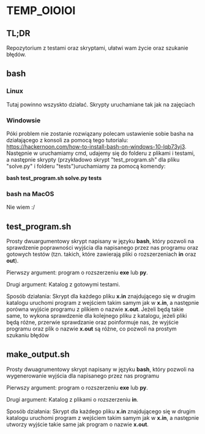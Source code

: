 # TEMP_OIOIOI
## TL;DR
Repozytorium z testami oraz skryptami, ułatwi wam życie oraz szukanie błędów.

## bash
### Linux
Tutaj powinno wszyskto działać. Skrypty uruchamiane tak jak na zajęciach

### Windowsie
Póki problem nie zostanie rozwiązany polecam ustawienie sobie basha na działającego z konsoli
za pomocą tego tutorialu: https://hackernoon.com/how-to-install-bash-on-windows-10-lqb73yj3.
Następnie w uruchamiamy cmd, udajemy się do folderu z plikami i testami, a następnie skrypty 
(przykładowo skrypt "test_program.sh" dla pliku "solve.py" i folderu "tests")uruchamiamy za 
pomocą komendy:

**bash test_program.sh solve.py tests**

### bash na MacOS
Nie wiem :/

## test_program.sh
Prosty dwuargumentowy skrypt napisany w języku **bash**, który pozwoli na sprawdzenie
poprawności wyjścia dla napisanego przez nas programu oraz gotowych testów (tzn. takich,
które zawierają pliki o rozszerzeniach **in** oraz **out**).

Pierwszy argument: program o rozszerzeniu **exe** lub **py**.

Drugi argument: Katalog z gotowymi testami.

Sposób działania: Skrypt dla każdego pliku **x.in** znajdującego się w drugim katalogu
uruchomi program z wejściem takim samym jak w **x.in**, a następnie porówna wyjście
programu z plikiem o nazwie **x.out**. Jeżeli będą takie same, to wykona sprawdzenie dla
kolejnego pliku z katalogu, jeżeli pliki będą różne, przerwie sprawdzanie oraz poinformuje
nas, że wyjście programu oraz plik o nazwie **x.out** są różne, co pozwoli na prostym szukaniu
błędów
  
## make_output.sh
Prosty dwuagrumentowy skrypt napisany w języku **bash**, który pozwoli na wygenerowanie 
wyjścia dla napisanego przez nas programu

Pierwszy argument: program o rozszerzeniu **exe** lub **py**.

Drugi argument: Katalog z plikami o rozszerzeniu **in**.

Sposób działania: Skrypt dla każdego pliku **x.in** znajdującego się w drugim katalogu 
uruchomi program z wejściem takim samym jak w **x.in**, a następnie utworzy wyjście takie 
same jak program o nazwie **x.out**.
